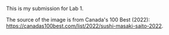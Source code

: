 
This is my submission for Lab 1. 

The source of the image is from Canada's 100 Best (2022): https://canadas100best.com/list/2022/sushi-masaki-saito-2022. 
